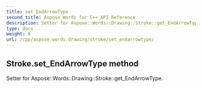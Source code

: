 ```yaml
---
title: set_EndArrowType
second_title: Aspose.Words for C++ API Reference
description: Setter for Aspose::Words::Drawing::Stroke::get_EndArrowType. 
type: docs
weight: 0
url: /cpp/aspose.words.drawing/stroke/set_endarrowtype/
---
```

## Stroke.set_EndArrowType method


Setter for Aspose::Words::Drawing::Stroke::get_EndArrowType. 

